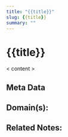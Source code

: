 ```yaml
---
title: "{{title}}"
slug: {{title}}
summary: ""
---
```


# {{title}}

< content >


## Meta Data

**Domain(s):**
- 

**Related Notes:**
- 
